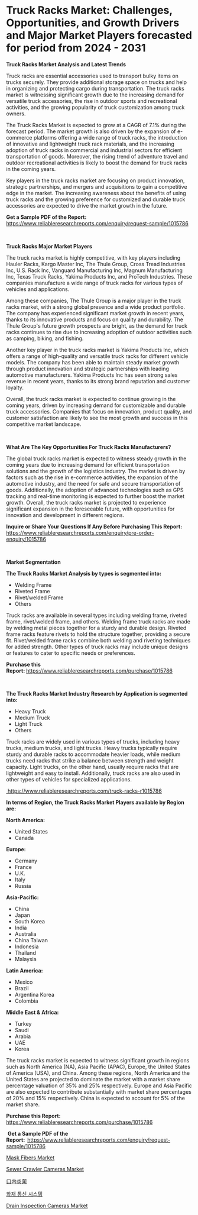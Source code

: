 <p><h1>Truck Racks Market: Challenges, Opportunities, and Growth Drivers and Major Market Players forecasted for period from 2024 - 2031</h1></p><p><strong>Truck Racks Market Analysis and Latest Trends</strong></p>
<p><p>Truck racks are essential accessories used to transport bulky items on trucks securely. They provide additional storage space on trucks and help in organizing and protecting cargo during transportation. The truck racks market is witnessing significant growth due to the increasing demand for versatile truck accessories, the rise in outdoor sports and recreational activities, and the growing popularity of truck customization among truck owners.</p><p>The Truck Racks Market is expected to grow at a CAGR of 7.1% during the forecast period. The market growth is also driven by the expansion of e-commerce platforms offering a wide range of truck racks, the introduction of innovative and lightweight truck rack materials, and the increasing adoption of truck racks in commercial and industrial sectors for efficient transportation of goods. Moreover, the rising trend of adventure travel and outdoor recreational activities is likely to boost the demand for truck racks in the coming years.</p><p>Key players in the truck racks market are focusing on product innovation, strategic partnerships, and mergers and acquisitions to gain a competitive edge in the market. The increasing awareness about the benefits of using truck racks and the growing preference for customized and durable truck accessories are expected to drive the market growth in the future.</p></p>
<p><strong>Get a Sample PDF of the Report:&nbsp;</strong> <a href="https://www.reliableresearchreports.com/enquiry/request-sample/1015786">https://www.reliableresearchreports.com/enquiry/request-sample/1015786</a></p>
<p>&nbsp;</p>
<p><strong>Truck Racks Major Market Players</strong></p>
<p><p>The truck racks market is highly competitive, with key players including Hauler Racks, Kargo Master Inc, The Thule Group, Cross Tread Industries Inc, U.S. Rack Inc, Vanguard Manufacturing Inc, Magnum Manufacturing Inc, Texas Truck Racks, Yakima Products Inc, and ProTech Industries. These companies manufacture a wide range of truck racks for various types of vehicles and applications.</p><p>Among these companies, The Thule Group is a major player in the truck racks market, with a strong global presence and a wide product portfolio. The company has experienced significant market growth in recent years, thanks to its innovative products and focus on quality and durability. The Thule Group's future growth prospects are bright, as the demand for truck racks continues to rise due to increasing adoption of outdoor activities such as camping, biking, and fishing.</p><p>Another key player in the truck racks market is Yakima Products Inc, which offers a range of high-quality and versatile truck racks for different vehicle models. The company has been able to maintain steady market growth through product innovation and strategic partnerships with leading automotive manufacturers. Yakima Products Inc has seen strong sales revenue in recent years, thanks to its strong brand reputation and customer loyalty.</p><p>Overall, the truck racks market is expected to continue growing in the coming years, driven by increasing demand for customizable and durable truck accessories. Companies that focus on innovation, product quality, and customer satisfaction are likely to see the most growth and success in this competitive market landscape.</p></p>
<p>&nbsp;</p>
<p><strong>What Are The Key Opportunities For Truck Racks Manufacturers?</strong></p>
<p><p>The global truck racks market is expected to witness steady growth in the coming years due to increasing demand for efficient transportation solutions and the growth of the logistics industry. The market is driven by factors such as the rise in e-commerce activities, the expansion of the automotive industry, and the need for safe and secure transportation of goods. Additionally, the adoption of advanced technologies such as GPS tracking and real-time monitoring is expected to further boost the market growth. Overall, the truck racks market is projected to experience significant expansion in the foreseeable future, with opportunities for innovation and development in different regions.</p></p>
<p><strong>Inquire or Share Your Questions If Any Before Purchasing This Report:</strong> <a href="https://www.reliableresearchreports.com/enquiry/pre-order-enquiry/1015786">https://www.reliableresearchreports.com/enquiry/pre-order-enquiry/1015786</a></p>
<p>&nbsp;</p>
<p><strong>Market Segmentation</strong></p>
<p><strong>The Truck Racks Market Analysis by types is segmented into:</strong></p>
<p><ul><li>Welding Frame</li><li>Riveted Frame</li><li>Rivet/welded Frame</li><li>Others</li></ul></p>
<p><p>Truck racks are available in several types including welding frame, riveted frame, rivet/welded frame, and others. Welding frame truck racks are made by welding metal pieces together for a sturdy and durable design. Riveted frame racks feature rivets to hold the structure together, providing a secure fit. Rivet/welded frame racks combine both welding and riveting techniques for added strength. Other types of truck racks may include unique designs or features to cater to specific needs or preferences.</p></p>
<p><strong>Purchase this Report:&nbsp;</strong><a href="https://www.reliableresearchreports.com/purchase/1015786">https://www.reliableresearchreports.com/purchase/1015786</a></p>
<p>&nbsp;</p>
<p><strong>The Truck Racks Market Industry Research by Application is segmented into:</strong></p>
<p><ul><li>Heavy Truck</li><li>Medium Truck</li><li>Light Truck</li><li>Others</li></ul></p>
<p><p>Truck racks are widely used in various types of trucks, including heavy trucks, medium trucks, and light trucks. Heavy trucks typically require sturdy and durable racks to accommodate heavier loads, while medium trucks need racks that strike a balance between strength and weight capacity. Light trucks, on the other hand, usually require racks that are lightweight and easy to install. Additionally, truck racks are also used in other types of vehicles for specialized applications.</p></p>
<p><a href="https://www.reliableresearchreports.com/truck-racks-r1015786">&nbsp;https://www.reliableresearchreports.com/truck-racks-r1015786</a></p>
<p><strong>In terms of Region, the Truck Racks Market Players available by Region are:</strong></p>
<p>
    <p> <strong> North America: </strong>
        <ul>
            <li>United States</li>
            <li>Canada</li>
        </ul>
        </p> 
    <p> <strong> Europe: </strong>
        <ul>
            <li>Germany</li>
            <li>France</li>
            <li>U.K.</li>
            <li>Italy</li>
            <li>Russia</li>
        </ul>
        </p> 
    <p> <strong> Asia-Pacific: </strong>
        <ul>
            <li>China</li>
            <li>Japan</li>
            <li>South Korea</li>
            <li>India</li>
            <li>Australia</li>
            <li>China Taiwan</li>
            <li>Indonesia</li>
            <li>Thailand</li>
            <li>Malaysia</li>
        </ul>
        </p> 
    <p> <strong> Latin America: </strong>
        <ul>
            <li>Mexico</li>
            <li>Brazil</li>
            <li>Argentina Korea</li>
            <li>Colombia</li>
        </ul>
        </p> 
    <p> <strong> Middle East & Africa: </strong>
        <ul>
            <li>Turkey</li>
            <li>Saudi</li>
            <li>Arabia</li>
            <li>UAE</li>
            <li>Korea</li>
        </ul>
    </p>
    </p>
<p><p>The truck racks market is expected to witness significant growth in regions such as North America (NA), Asia Pacific (APAC), Europe, the United States of America (USA), and China. Among these regions, North America and the United States are projected to dominate the market with a market share percentage valuation of 35% and 25% respectively. Europe and Asia Pacific are also expected to contribute substantially with market share percentages of 20% and 15% respectively. China is expected to account for 5% of the market share.</p></p>
<p><strong>Purchase this Report: </strong><a href="https://www.reliableresearchreports.com/purchase/1015786">https://www.reliableresearchreports.com/purchase/1015786</a></p>
<p>&nbsp;<strong>Get a Sample PDF of the Report:&nbsp;&nbsp;</strong><a href="https://www.reliableresearchreports.com/enquiry/request-sample/1015786">https://www.reliableresearchreports.com/enquiry/request-sample/1015786</a></p>
<p><strong></strong></p>
<p><p><a href="https://www.linkedin.com/pulse/mask-fibers-market-offers-provide-insightful-data-time-period-7j4ge?trackingId=6Y8kAxmHSfZvVgADLEP15w%3D%3D">Mask Fibers Market</a></p><p><a href="https://github.com/eeaveuhhh/Market-Research-Report-List-2/blob/main/sewer-crawler-cameras-market.md">Sewer Crawler Cameras Market</a></p><p><a href="https://github.com/vlcostes/Market-Research-Report-List-1/blob/main/931489731561.md">口内炎薬</a></p><p><a href="https://github.com/AlbertotDouglas44367/Market-Research-Report-List-1/blob/main/118138040758.md">화재 통신 시스템</a></p><p><a href="https://github.com/khayangel/Market-Research-Report-List-3/blob/main/drain-inspection-cameras-market.md">Drain Inspection Cameras Market</a></p></p>